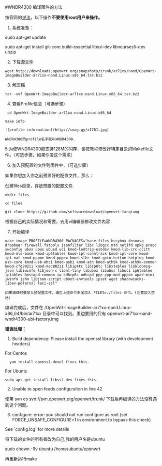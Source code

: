 #WNDR4300 编译固件的方法

按官网的[说法](https://wiki.openwrt.org/doc/howto/build)，以下操作**不要使用root用户来操作。**



 1. 系统准备：
 

  sudo apt-get update

  sudo apt-get install git-core build-essential libssl-dev libncurses5-dev unzip
  
  2. 下载源文件
  
  `wget http://downloads.openwrt.org/snapshots/trunk/ar71xx/nand/OpenWrt-ImageBuilder-ar71xx-nand.Linux-x86_64.tar.bz2`
  
  3. 解压缩
  
  `tar -xvf OpenWrt-ImageBuilder-ar71xx-nand.Linux-x86_64.tar.bz2`
 
  4. 查看Profile信息（可选步骤）
  
  ` cd OpenWrt-ImageBuilder-ar71xx-nand.Linux-x86_64`
  
  `make info `
  
    ![profile information](http://snag.gy/xI76I.jpg)
    
    WNDR4300的profile名字就叫WNDR4300.
    
  5.为使WNDR4300能支持128M的闪存，请按教程修改好特定目录的Makefile文件。（可选步骤，如果你没这个需求）


  6. 加入预配置的文件到固件中，（可选步骤）
  
   如果你想加入你之前预置好的配置文件，那么：
   
   创建files目录，存放预置的配置文件.
   
   `mkdir files`
   
   `cd files`
   
   `git clone https://github.com/softwaredownload/openwrt-fanqiang`
   
   根据自己的实际情况和需要，去用vi编辑器修改文件内容
  
  7. 开始编译
  
  `make image PROFILE=WNDR4300 PACKAGES="base-files busybox dnsmasq dropbear firewall fstools jsonfilter libc libgcc mtd netifd opkg procd swconfig ubox ubus ubusd uci kmod-ledtrig-usbdev kmod-lib-crc-ccitt kmod-nls-base kmod-ip6tables kmod-ipt-conntrack kmod-ipt-core kmod-ipt-nat kmod-pppoe kmod-pppox kmod-slhc kmod-gpio-button-hotplug kmod-usb-core kmod-usb-ohci kmod-usb2 kmod-ath kmod-ath9k kmod-ath9k-common kmod-cfg80211 kmod-mac80211 libip4tc libip6tc libxtables libblobmsg-json libiwinfo libjson-c libnl-tiny libubox libubus libuci ip6tables iptables hostapd-common iw odhcp6c odhcpd ppp ppp-mod-pppoe wpad-mini iwinfo jshn libjson-script uboot-envtools ipset wget shadowsocks-libev-polarssl luci-ssl" `
   
    如果编译时要加入预配置文件，请在上述命令末尾加入 FILES=./files 命令。(注意加入空格）
    
  编译完成后，文件在
/OpenWrt-ImageBuilder-ar71xx-nand.Linux-x86_64/bin/ar71xx
目录中可以找到。里边要用的只有
   openwrt-ar71xx-nand-wndr4300-ubi-factory.img
 




**错误处理：**



1. Build dependency: Please install the openssl library (with development headers)
    
  For Centos 

      yum install openssl-devel fixes this.

  For Ubuntu 
  
    sudo apt-get install libssl-dev fixes this.
  
2. Unable to open feeds configuration in line 42

使用 svn co svn://svn.openwrt.org/openwrt/trunk/ 下载后再编译的方法没有遇到这个问题。 

3.  configure: error: you should not run configure as root (set FORCE_UNSAFE_CONFIGURE=1 in environment to bypass this check)

See `config.log' for more details

 将下载的文件的所有者改为自己,我的用户名是ubuntu
 
 sudo chown -Rv ubuntu  /home/ubuntu/openwrt

 再重新运行make


